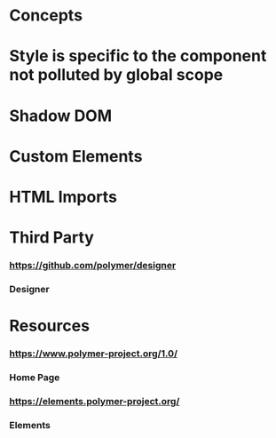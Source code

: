 # Concepts
# Style is specific to the component not polluted by global scope
# Shadow DOM
# Custom Elements
# HTML Imports
# Third Party
### https://github.com/polymer/designer
### Designer
# Resources
### https://www.polymer-project.org/1.0/
### Home Page
### https://elements.polymer-project.org/
### Elements
